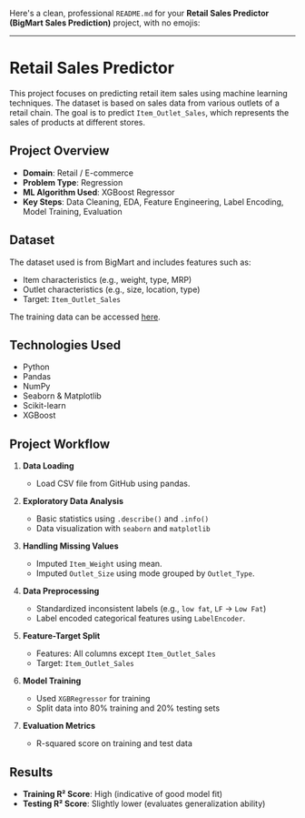 Here's a clean, professional `README.md` for your **Retail Sales Predictor (BigMart Sales Prediction)** project, with no emojis:

---

# Retail Sales Predictor

This project focuses on predicting retail item sales using machine learning techniques. The dataset is based on sales data from various outlets of a retail chain. The goal is to predict `Item_Outlet_Sales`, which represents the sales of products at different stores.

## Project Overview

* **Domain**: Retail / E-commerce
* **Problem Type**: Regression
* **ML Algorithm Used**: XGBoost Regressor
* **Key Steps**: Data Cleaning, EDA, Feature Engineering, Label Encoding, Model Training, Evaluation

## Dataset

The dataset used is from BigMart and includes features such as:

* Item characteristics (e.g., weight, type, MRP)
* Outlet characteristics (e.g., size, location, type)
* Target: `Item_Outlet_Sales`

The training data can be accessed [here](https://github.com/IpshitaBiswas/Retail-Sales-Predictor/blob/main/Train.csv).

## Technologies Used

* Python
* Pandas
* NumPy
* Seaborn & Matplotlib
* Scikit-learn
* XGBoost

## Project Workflow

1. **Data Loading**

   * Load CSV file from GitHub using pandas.

2. **Exploratory Data Analysis**

   * Basic statistics using `.describe()` and `.info()`
   * Data visualization with `seaborn` and `matplotlib`

3. **Handling Missing Values**

   * Imputed `Item_Weight` using mean.
   * Imputed `Outlet_Size` using mode grouped by `Outlet_Type`.

4. **Data Preprocessing**

   * Standardized inconsistent labels (e.g., `low fat`, `LF` → `Low Fat`)
   * Label encoded categorical features using `LabelEncoder`.

5. **Feature-Target Split**

   * Features: All columns except `Item_Outlet_Sales`
   * Target: `Item_Outlet_Sales`

6. **Model Training**

   * Used `XGBRegressor` for training
   * Split data into 80% training and 20% testing sets

7. **Evaluation Metrics**

   * R-squared score on training and test data

## Results

* **Training R² Score**: High (indicative of good model fit)
* **Testing R² Score**: Slightly lower (evaluates generalization ability)
